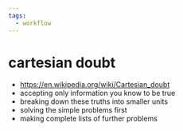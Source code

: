 ```yaml
---
tags:
  - workflow 
---
```


# cartesian doubt

- <https://en.wikipedia.org/wiki/Cartesian_doubt>
- accepting only information you know to be true
- breaking down these truths into smaller units
- solving the simple problems first
- making complete lists of further problems
